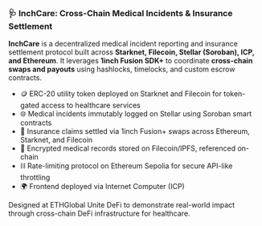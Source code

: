 ### 🩺 InchCare: Cross-Chain Medical Incidents & Insurance Settlement

**InchCare** is a decentralized medical incident reporting and insurance settlement protocol built across **Starknet, Filecoin, Stellar (Soroban), ICP, and Ethereum**. It leverages **1inch Fusion SDK+** to coordinate **cross-chain swaps and payouts** using hashlocks, timelocks, and custom escrow contracts.

* 🪙 ERC-20 utility token deployed on Starknet and Filecoin for token-gated access to healthcare services
* 🌐 Medical incidents immutably logged on Stellar using Soroban smart contracts
* 🔁 Insurance claims settled via 1inch Fusion+ swaps across Ethereum, Starknet, and Filecoin
* 💾 Encrypted medical records stored on Filecoin/IPFS, referenced on-chain
* ⛓️ Rate-limiting protocol on Ethereum Sepolia for secure API-like throttling
* 🌍 Frontend deployed via Internet Computer (ICP)

Designed at ETHGlobal Unite DeFi to demonstrate real-world impact through cross-chain DeFi infrastructure for healthcare.

